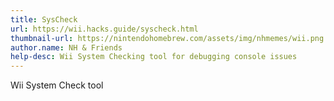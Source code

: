 ```yaml
---
title: SysCheck
url: https://wii.hacks.guide/syscheck.html
thumbnail-url: https://nintendohomebrew.com/assets/img/nhmemes/wii.png
author.name: NH & Friends
help-desc: Wii System Checking tool for debugging console issues
---
```


Wii System Check tool
